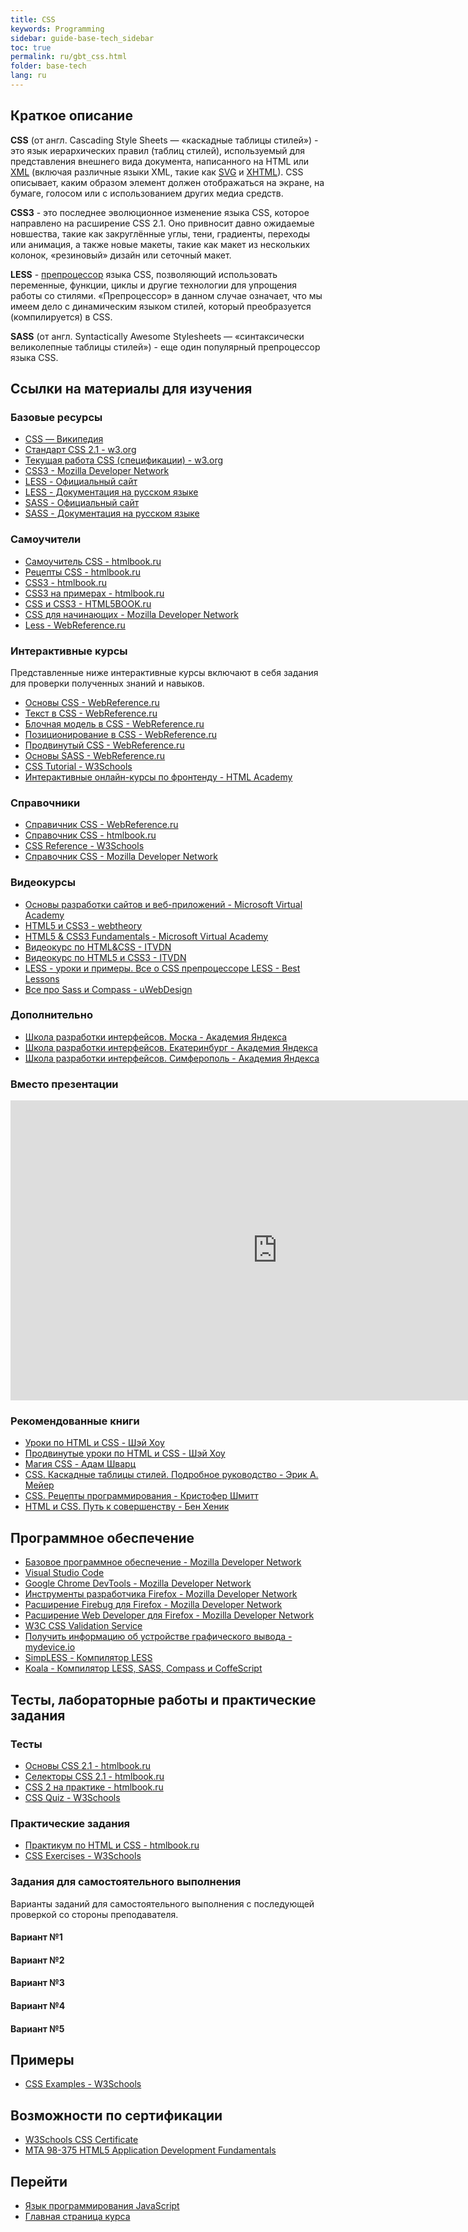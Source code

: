 ```yaml
---
title: CSS
keywords: Programming
sidebar: guide-base-tech_sidebar
toc: true
permalink: ru/gbt_css.html
folder: base-tech
lang: ru
---
```

## Краткое описание

**CSS** (от англ. Cascading Style Sheets — «каскадные таблицы стилей») - это язык иерархических правил (таблиц стилей), используемый для представления внешнего вида документа, написанного на HTML или [XML](https://developer.mozilla.org/ru/docs/XML) (включая различные языки XML, такие как [SVG](https://developer.mozilla.org/ru/docs/SVG) и [XHTML](https://developer.mozilla.org/ru/docs/XHTML)). CSS описывает, каким образом элемент должен отображаться на экране, на бумаге, голосом или с использованием других медиа средств.

**CSS3** - это последнее эволюционное изменение языка CSS, которое направлено на расширение CSS 2.1. Оно привносит давно ожидаемые новшества, такие как закруглённые углы, тени, градиенты, переходы или анимация, а также новые макеты, такие как макет из нескольких колонок, «резиновый» дизайн или сеточный макет.

**LESS** - [препроцессор](https://ru.wikipedia.org/wiki/%D0%9F%D1%80%D0%B5%D0%BF%D1%80%D0%BE%D1%86%D0%B5%D1%81%D1%81%D0%BE%D1%80) языка CSS, позволяющий использовать переменные, функции, циклы и другие технологии для упрощения работы со стилями. «Препроцессор» в данном случае означает, что мы имеем дело с динамическим языком стилей, который преобразуется (компилируется) в CSS.

**SASS** (от англ. Syntactically Awesome Stylesheets — «синтаксически великолепные таблицы стилей») - еще один популярный препроцессор языка CSS.

##  Ссылки на материалы для изучения

### Базовые ресурсы

* [CSS — Википедия](https://ru.wikipedia.org/wiki/CSS)
* [Стандарт CSS 2.1 - w3.org](https://www.w3.org/TR/CSS2/)
* [Текущая работа CSS (спецификации) - w3.org](https://www.w3.org/Style/CSS/current-work)
* [CSS3 - Mozilla Developer Network](https://developer.mozilla.org/ru/docs/Web/CSS/CSS3)
* [LESS - Официальный сайт](http://lesscss.org/)
* [LESS - Документация на русском языке](http://less-lang.info/)
* [SASS - Официальный сайт](http://sass-lang.com/)
* [SASS - Документация на русском языке](http://sass-scss.ru/)

### Самоучители
* [Самоучитель CSS - htmlbook.ru](http://htmlbook.ru/samcss)
* [Рецепты CSS - htmlbook.ru](http://htmlbook.ru/faq)
* [CSS3 - htmlbook.ru](http://htmlbook.ru/css3)
* [CSS3 на примерах - htmlbook.ru](http://htmlbook.ru/css3-na-primerakh)
* [CSS и CSS3 - HTML5BOOK.ru](https://html5book.ru/css-css3/)
* [CSS для начинающих - Mozilla Developer Network](https://developer.mozilla.org/ru/docs/Web/Guide/CSS/Getting_started)
* [Less - WebReference.ru](https://webref.ru/layout/less)

### Интерактивные курсы

Представленные ниже интерактивные курсы включают в себя задания для проверки полученных знаний и навыков.

* [Основы CSS - WebReference.ru](https://webref.ru/course/css-basics)
* [Текст в CSS - WebReference.ru](https://webref.ru/course/css-text)
* [Блочная модель в CSS - WebReference.ru](https://webref.ru/course/box-model)
* [Позиционирование в CSS - WebReference.ru](https://webref.ru/course/positioning)
* [Продвинутый CSS - WebReference.ru](https://webref.ru/course/css-advanced)
* [Основы SASS - WebReference.ru](https://webref.ru/course/sass)
* [CSS Tutorial - W3Schools](http://www.w3schools.com/css/)
* [Интерактивные онлайн-курсы по фронтенду - HTML Academy](https://htmlacademy.ru/)

### Справочники
* [Справичник CSS - WebReference.ru](https://webref.ru/css)
* [Справочник CSS - htmlbook.ru](http://htmlbook.ru/css)
* [CSS Reference - W3Schools](http://www.w3schools.com/cssref/)
* [Справочник CSS - Mozilla Developer Network](https://developer.mozilla.org/ru/docs/Web/CSS/Reference)

### Видеокурсы
* [Основы разработки сайтов и веб-приложений - Microsoft Virtual Academy](https://mva.microsoft.com/ru/training-courses/--8723?l=zZGYOLS1_1904984382)
* [HTML5 и CSS3 - webtheory](https://www.youtube.com/playlist?list=PLwSSV-_L9szsyAwvl4Q-oTM1HdNBZFSF-)
* [HTML5 & CSS3 Fundamentals - Microsoft Virtual Academy](https://mva.microsoft.com/en-US/training-courses/html5-css3-fundamentals-development-for-absolute-beginners-14207?l=Y4COscFfB_7500115888)
* [Видеокурс по HTML&CSS - ITVDN](https://www.youtube.com/playlist?list=PLvItDmb0sZw-v7y3fP50Ao8AIlg00fSGQ)
* [Видеокурс по HTML5 и CSS3 - ITVDN](https://www.youtube.com/playlist?list=PLvItDmb0sZw9cJossgyJepu6N9hybEjKU)
* [LESS - уроки и примеры. Все о CSS препроцессоре LESS - Best Lessons](https://www.youtube.com/playlist?list=PLX2yKxdx7ck-Ex9XFu8Zz0m1JJyZF9OtE)
* [Все про Sass и Compass - uWebDesign](https://www.youtube.com/playlist?list=PLZfRjCZl2NuQr8v2_DV8ZX6a03gntn7yU)

### Дополнительно
* [Школа разработки интерфейсов. Моска - Академия Яндекса](https://academy.yandex.ru/events/frontend/shri_msk-2013/)
* [Школа разработки интерфейсов. Екатеринбург - Академия Яндекса](https://academy.yandex.ru/events/frontend/shri_ekb-2013/)
* [Школа разработки интерфейсов. Симферополь - Академия Яндекса](https://academy.yandex.ru/events/frontend/shri_simf-2013/)

### Вместо презентации

<div class="thumb-wrap">
    <iframe width="854" height="480" src="https://www.youtube.com/embed/iPV5GKeHyV4" frameborder="0" allowfullscreen></iframe>
</div>

### Рекомендованные книги

* [Уроки по HTML и CSS - Шэй Хоу](https://webref.ru/layout/diveintohtml5)
* [Продвинутые уроки по HTML и CSS - Шэй Хоу](https://webref.ru/layout/advanced-html-css)
* [Магия CSS - Адам Шварц](https://webref.ru/layout/magic-of-css)
* [CSS. Каскадные таблицы стилей. Подробное руководство - Эрик А. Мейер](http://www.ozon.ru/context/detail/id/3881079/)
* [CSS. Рецепты программирования - Кристофер Шмитт](http://www.ozon.ru/context/detail/id/5538886/)
* [HTML и CSS. Путь к совершенству - Бен Хеник](http://www.ozon.ru/context/detail/id/5648483/)

## Программное обеспечение

* [Базовое программное обеспечение - Mozilla Developer Network](https://developer.mozilla.org/ru/docs/Learn/Getting_started_with_the_web/%D0%A3%D1%81%D1%82%D0%B0%D0%BD%D0%BE%D0%B2%D0%BA%D0%B0_%D0%B1%D0%B0%D0%B7%D0%BE%D0%B2%D0%BE%D0%B3%D0%BE_%D0%BF%D1%80%D0%BE%D0%B3%D1%80%D0%B0%D0%BC%D0%BC%D0%BD%D0%BE%D0%B3%D0%BE_%D0%BE%D0%B1%D0%B5%D1%81%D0%BF%D0%B5%D1%87%D0%B5%D0%BD%D0%B8%D1%8F)
* [Visual Studio Code](https://code.visualstudio.com/)
* [Google Chrome DevTools - Mozilla Developer Network](https://developer.chrome.com/devtools)
* [Инструменты разработчика Firefox - Mozilla Developer Network](https://developer.mozilla.org/ru/docs/Tools)
* [Расширение Firebug для Firefox - Mozilla Developer Network](https://addons.mozilla.org/ru/firefox/addon/firebug/)
* [Расширение Web Developer для Firefox - Mozilla Developer Network](https://addons.mozilla.org/ru/firefox/addon/web-developer/)
* [W3C CSS Validation Service](https://jigsaw.w3.org/css-validator/)
* [Получить информацию об устройстве графического вывода - mydevice.io](http://mydevice.io/)
* [SimpLESS - Компилятор LESS](https://wearekiss.com/simpless/)
* [Koala - Компилятор LESS, SASS, Compass и CoffeScript](http://koala-app.com/)

## Тесты, лабораторные работы и практические задания

### Тесты
* [Основы CSS 2.1 - htmlbook.ru](http://htmlbook.ru/test/css)
* [Селекторы CSS 2.1 - htmlbook.ru](http://htmlbook.ru/test/selector)
* [CSS 2 на практике - htmlbook.ru](http://htmlbook.ru/test/cssp)
* [CSS Quiz - W3Schools](http://www.w3schools.com/css/css_quiz.asp)

### Практические задания
* [Практикум по HTML и CSS - htmlbook.ru](http://htmlbook.ru/practical)
* [CSS Exercises - W3Schools](http://www.w3schools.com/css/exercise.asp)

### Задания для самостоятельного выполнения
Варианты заданий для самостоятельного выполнения с последующей проверкой со стороны преподавателя.

#### Вариант №1

#### Вариант №2

#### Вариант №3

#### Вариант №4

#### Вариант №5

## Примеры

* [CSS Examples - W3Schools](http://www.w3schools.com/css/css_examples.asp)

## Возможности по сертификации

* [W3Schools CSS Certificate](http://www.w3schools.com/cert/cert_css.asp)
* [MTA 98-375 HTML5 Application Development Fundamentals](https://www.microsoft.com/ru-ru/learning/exam-98-375.aspx)

## Перейти

* [Язык программирования JavaScript](gbt_javascript.html)
* [Главная страница курса](gbt_landing-page.html)